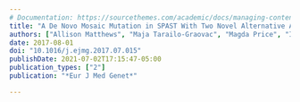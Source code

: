 ```yaml
---
# Documentation: https://sourcethemes.com/academic/docs/managing-content/
title: "A De Novo Mosaic Mutation in SPAST With Two Novel Alternative Alleles and Chromosomal Copy Number Variant in a Boy With Spastic Paraplegia and Autism Spectrum Disorder"
authors: ["Allison Matthews", "Maja Tarailo-Graovac", "Magda Price", "Ingrid Blydt-Hansen", "Aisha Ghani", "Britt Drögemöller", "Wendy Robinson", "Colin Ross", "Wyeth Wasserman", "Hal Siden", "Clara van Karnebeek"]
date: 2017-08-01
doi: "10.1016/j.ejmg.2017.07.015"
publishDate: 2021-07-02T17:15:47-05:00
publication_types: ["2"]
publication: "*Eur J Med Genet*"

---
```

